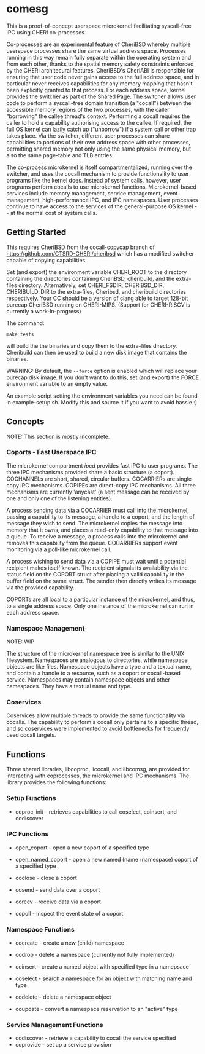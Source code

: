 # comesg

This is a proof-of-concept userspace microkernel facilitating syscall-free IPC using CHERI co-processes.

Co-processes are an experimental feature of CheriBSD whereby multiple userspace processes share the same virtual address space. Processes running in this way remain fully separate within the operating system and from each other, thanks to the spatial memory safety constraints enforced by the CHERI architecural features. CheriBSD's CheriABI is responsible for ensuring that user code never gains access to the full address space, and in particular never receives capabilities for any memory mapping that hasn't been explicitly granted to that process.  For each address space, kernel provides the switcher as part of the Shared Page. The switcher allows user code to perform a syscall-free domain transition (a "cocall") between the accessible memory regions of the two processes, with the caller "borrowing" the callee thread's context. Performing a cocall requires the caller to hold a capability authorising access to the callee. If required, the full OS kernel can lazily catch up ("unborrow") if a system call or other trap takes place. Via the switcher, different user processes can share capabilities to portions of their own address space with other processes, permitting shared memory not only using the same physical memory, but also the same page-table and TLB entries.

The co-process microkernel is itself compartmentalized, running over the switcher, and uses the cocall mechanism to provide functionality to user programs like the kernel does.  Instead of system calls, however, user programs perform cocalls to use microkernel functions.  Microkernel-based services include memory management, service management, event management, high-performance IPC, and IPC namespaces.  User processes continue to have access to the services of the general-purpose OS kernel -- at the normal cost of system calls.  

## Getting Started

This requires CheriBSD from the cocall-copycap branch of https://github.com/CTSRD-CHERI/cheribsd which has a modified switcher capable of copying capabilities.

Set (and export) the environment variable CHERI_ROOT to the directory containing the directories containing CheriBSD, cheribuild, and the extra-files directory. Alternatively, set CHERI_FSDIR, CHERIBSD_DIR, CHERIBUILD_DIR to the extra-files, Cheribsd, and cheribuild directories respectively. Your CC should be a version of clang able to target 128-bit purecap CheriBSD running on CHERI-MIPS. (Support for CHERI-RISCV is currently a work-in-progress)

The command: 

`make tests`

will build the the binaries and copy them to the extra-files directory. Cheribuild can then be used to build a new disk image that contains the binaries. 

WARNING: By default, the `--force` option is enabled which will replace your purecap disk image. If you don't want to do this, set (and export) the FORCE environment variable to an empty value.

An example script setting the environment variables you need can be found in example-setup.sh. Modify this and source it if you want to avoid hassle :)

## Concepts

NOTE: This section is mostly incomplete.

### Coports - Fast Userspace IPC

The microkernel compartment *ipcd* provides fast IPC to user programs. The three IPC mechanisms provided share a basic structure (a coport). COCHANNELs are short, shared, circular buffers. COCARRIERs are single-copy IPC mechanisms. COPIPEs are direct-copy IPC mechanisms. All three mechanisms are currently 'anycast' (a sent message can be received by one and only one of the listening entities). 

A process sending data via a COCARRIER must call into the microkernel, passing a capability to its message, a handle to a coport, and the length of message they wish to send. The microkernel copies the message into memory that it owns, and places a read-only capability to that message into a queue. To receive a message, a process calls into the microkernel and removes this capability from the queue. COCARRIERs support event monitoring via a poll-like microkernel call.

A process wishing to send data via a COPIPE must wait until a potential recipient makes itself known. The recipient signals its availability via the status field on the COPORT struct after placing a valid capability in the buffer field on the same struct. The sender then directly writes its message via the provided capability.

COPORTs are all local to a particular instance of the microkernel, and thus, to a single address space. Only one instance of the microkernel can run in each address space. 

### Namespace Management

NOTE: WIP

The structure of the microkernel namespace tree is similar to the UNIX filesystem. Namespaces are analogous to directories, while namespace objects are like files. Namespace objects have a type and a textual name, and contain a handle to a resource, such as a coport or cocall-based service. Namespaces may contain namespace objects and other namespaces. They have a textual name and type.

### Coservices

Coservices allow multiple threads to provide the same functionality via cocalls. The capability to perform a cocall only pertains to a specific thread, and so coservices were implemented to avoid bottlenecks for frequently used cocall targets. 

## Functions

Three shared libraries, libcoproc, licocall, and libcomsg, are provided for interacting with coprocesses, the microkernel and IPC mechanisms. The library provides the following functions:

### Setup Functions

+ coproc_init - retrieves capabilities to call coselect, coinsert, and codiscover

### IPC Functions

+ open_coport - open a new coport of a specified type
+ open_named_coport - open a new named (name+namespace) coport of a specified type
+ coclose - close a coport

+ cosend - send data over a coport
+ corecv - receive data via a coport
+ copoll - inspect the event state of a coport

### Namespace Functions

+ cocreate - create a new (child) namespace
+ codrop - delete a namespace (currently not fully implemented)

+ coinsert - create a named object with specified type in a namepsace
+ coselect - search a namespace for an object with matching name and type 
+ codelete - delete a namespace object
+ coupdate - convert a namespace reservation to an "active" type

### Service Management Functions

+ codiscover - retrieve a capability to cocall the service specified
+ coprovide - set up a service provision

